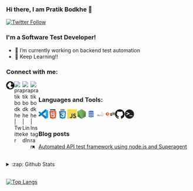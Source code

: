 ### Hi there, I am Pratik Bodkhe 👋

[![Twitter Follow](https://img.shields.io/twitter/follow/pratikbodkhe?color=1DA1F2&logo=twitter&style=for-the-badge)](https://twitter.com/intent/follow?original_referer=https%3A%2F%2Fgithub.com%2Fpratikbodkhe&screen_name=pratikbodkhe)

### I'm a Software Test Developer!

- 🔭 I’m currently working on backend test automation
- 🌱 Keep Learning!!


### Connect with me:

[<img align="left" width="22px" src="https://raw.githubusercontent.com/iconic/open-iconic/master/svg/globe.svg" />][website]
[<img align="left" alt="pratikbodkhe | Twitter" width="22px" src="https://cdn.jsdelivr.net/npm/simple-icons@v3/icons/twitter.svg" />][twitter]
[<img align="left" alt="pratikbodkhe | LinkedIn" width="22px" src="https://cdn.jsdelivr.net/npm/simple-icons@v3/icons/linkedin.svg" />][linkedin]
[<img align="left" alt="pratikbodkhe | Instagram" width="22px" src="https://cdn.jsdelivr.net/npm/simple-icons@v3/icons/instagram.svg" />][instagram]

<br />

### Languages and Tools:

<img align="left" alt="Visual Studio Code" width="26px" src="https://raw.githubusercontent.com/github/explore/80688e429a7d4ef2fca1e82350fe8e3517d3494d/topics/visual-studio-code/visual-studio-code.png" />
<img align="left" alt="HTML5" width="26px" src="https://raw.githubusercontent.com/github/explore/80688e429a7d4ef2fca1e82350fe8e3517d3494d/topics/html/html.png" />
<img align="left" alt="CSS3" width="26px" src="https://raw.githubusercontent.com/github/explore/80688e429a7d4ef2fca1e82350fe8e3517d3494d/topics/css/css.png" />
<img align="left" alt="JavaScript" width="26px" src="https://raw.githubusercontent.com/github/explore/80688e429a7d4ef2fca1e82350fe8e3517d3494d/topics/javascript/javascript.png" />
<img align="left" alt="Node.js" width="26px" src="https://raw.githubusercontent.com/github/explore/80688e429a7d4ef2fca1e82350fe8e3517d3494d/topics/nodejs/nodejs.png" />
<img align="left" alt="SQL" width="26px" src="https://raw.githubusercontent.com/github/explore/80688e429a7d4ef2fca1e82350fe8e3517d3494d/topics/sql/sql.png" />
<img align="left" alt="MySQL" width="26px" src="https://raw.githubusercontent.com/github/explore/80688e429a7d4ef2fca1e82350fe8e3517d3494d/topics/mysql/mysql.png" />
<img align="left" alt="Git" width="26px" src="https://raw.githubusercontent.com/github/explore/80688e429a7d4ef2fca1e82350fe8e3517d3494d/topics/git/git.png" />
<img align="left" alt="GitHub" width="26px" src="https://raw.githubusercontent.com/github/explore/78df643247d429f6cc873026c0622819ad797942/topics/github/github.png" />
<img align="left" alt="Terminal" width="26px" src="https://raw.githubusercontent.com/github/explore/80688e429a7d4ef2fca1e82350fe8e3517d3494d/topics/terminal/terminal.png" />

<br />
<br />

### Blog posts
<!-- BLOG-POST-LIST:START -->
- [Automated API test framework using node.js and Superagent](https://medium.com/@pratikbodkhe/automated-api-test-framework-using-node-js-and-superagent-84f827194618?source=rss-67ed3a5fa2a3------2)
<!-- BLOG-POST-LIST:END -->

<br />

<details>
  <summary>:zap: Github Stats</summary>

  <img align="left" alt="pratikbodkhe's Github Stats" src="https://github-readme-stats.vercel.app/api?username=pratikbodkhe&show_icons=true" />

</details>

<br />

[![Top Langs](https://github-readme-stats.vercel.app/api/top-langs/?username=pratikbodkhe)](https://github.com/anuraghazra/github-readme-stats)


[website]: https://ilux.in
[twitter]: https://twitter.com/pratikbodkhe
[youtube]: https://youtube.com/pratikbodkhe
[instagram]: https://instagram.com/pratikbodkhe
[linkedin]: https://linkedin.com/in/pratikbodkhe
